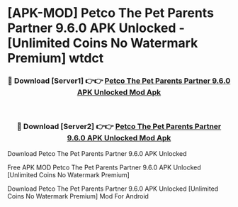 # [APK-MOD] Petco  The Pet Parents Partner 9.6.0 APK Unlocked - [Unlimited Coins No Watermark Premium] wtdct



<div align="center">
<h3>🔴 Download [Server1] 👉👉 <a href="https://momento.my/?title=Petco__The_Pet_Parents_Partner_9.6.0_APK_Unlocked">Petco  The Pet Parents Partner 9.6.0 APK Unlocked Mod Apk</a></h3><br>

<h3>🔴 Download [Server2] 👉👉 <a href="https://momento.my/?title=Petco__The_Pet_Parents_Partner_9.6.0_APK_Unlocked">Petco  The Pet Parents Partner 9.6.0 APK Unlocked Mod Apk</a></h3>
</div>



Download Petco  The Pet Parents Partner 9.6.0 APK Unlocked 

Free APK MOD Petco  The Pet Parents Partner 9.6.0 APK Unlocked [Unlimited Coins No Watermark Premium]

Download Petco  The Pet Parents Partner 9.6.0 APK Unlocked [Unlimited Coins No Watermark Premium] Mod For Android
